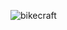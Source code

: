![bikecraft](https://github.com/MarceloBRj1/bikecraft/assets/131809837/f0397a7d-0b30-41db-a85f-374a59a749be)
